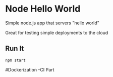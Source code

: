# Node Hello World

Simple node.js app that servers "hello world"

Great for testing simple deployments to the cloud

## Run It

`npm start`

#Dockerization -CI Part

